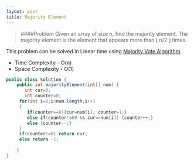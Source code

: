 ```yaml
---
layout: post
title: Majority Element
---
```


>####Problem
>Given an array of size n, find the majority element. The majority element is the 
>element that appears more than ⌊ n/2 ⌋ times.


This problem can be solved in Linear time using [Majority Vote Algorithm](http://www.cs.utexas.edu/~moore/best-ideas/mjrty/). 

- Time Complexity - O(n)
- Space Complexity - O(1)

``` java
public class Solution {
    public int majorityElement(int[] num) {
       int cur=0;
       int counter=0;
     for(int i=0;i<num.length;i++)
     {
     	if(counter==0){cur=num[i]; counter=1;}
     	else if(counter!=00 && cur==num[i]) {counter++;}
     	else {counter--;}
     }
     if(counter!=0) return cur;
     else return -1;
        
    }
}
```
